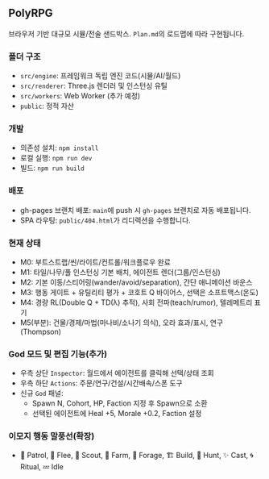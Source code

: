 ## PolyRPG

브라우저 기반 대규모 시뮬/전술 샌드박스. `Plan.md`의 로드맵에 따라 구현됩니다.

### 폴더 구조
- `src/engine`: 프레임워크 독립 엔진 코드(시뮬/AI/월드)
- `src/renderer`: Three.js 렌더러 및 인스턴싱 유틸
- `src/workers`: Web Worker (추가 예정)
- `public`: 정적 자산

### 개발
- 의존성 설치: `npm install`
- 로컬 실행: `npm run dev`
- 빌드: `npm run build`

### 배포
- gh-pages 브랜치 배포: `main`에 push 시 `gh-pages` 브랜치로 자동 배포됩니다.
- SPA 라우팅: `public/404.html`가 리디렉션을 수행합니다.

### 현재 상태
- M0: 부트스트랩/씬/라이트/컨트롤/워크플로우 완료
- M1: 타일/나무/풀 인스턴싱 기본 배치, 에이전트 렌더(그룹/인스턴싱)
- M2: 기본 이동/스티어링(wander/avoid/separation), 간단 애니메이션 바운스
- M3: 행동 게이트 + 유틸리티 평가 + 코호트 Q 바이어스, 선택은 소프트맥스(온도)
- M4: 경량 RL(Double Q + TD(λ) 추적), 사회 전파(teach/rumor), 텔레메트리 표기
- M5(부분): 건물/경제/마법(마나비/소나기 의식), 오라 효과/표시, 연구(Thompson)

### God 모드 및 편집 기능(추가)
- 우측 상단 `Inspector`: 월드에서 에이전트를 클릭해 선택/상태 조회
- 우측 하단 `Actions`: 주문/연구/건설/시간배속/스폰 도구
- 신규 `God` 패널:
  - Spawn N, Cohort, HP, Faction 지정 후 Spawn으로 소환
  - 선택된 에이전트에 Heal +5, Morale +0.2, Faction 설정

### 이모지 행동 말풍선(확장)
- 👣 Patrol, 🏃 Flee, 🔭 Scout, 🌾 Farm, 🍄 Forage, 🏗️ Build, 🏹 Hunt, ✨ Cast, 🌀 Ritual, 💤 Idle


